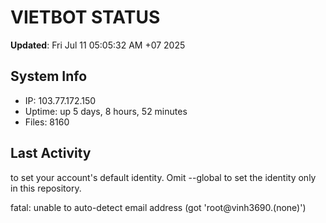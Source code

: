 # VIETBOT STATUS
**Updated**: Fri Jul 11 05:05:32 AM +07 2025

## System Info
- IP: 103.77.172.150
- Uptime: up 5 days, 8 hours, 52 minutes
- Files: 8160

## Last Activity

to set your account's default identity.
Omit --global to set the identity only in this repository.

fatal: unable to auto-detect email address (got 'root@vinh3690.(none)')
